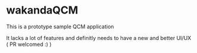 wakandaQCM
==========

This is a prototype sample QCM application

It lacks a lot of features and definitly needs to have a new and better UI/UX ( PR welcomed :) )